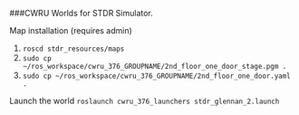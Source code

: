 ###CWRU Worlds for STDR Simulator.

Map installation (requires admin)

1. `roscd stdr_resources/maps` 
2. `sudo cp ~/ros_workspace/cwru_376_GROUPNAME/2nd_floor_one_door_stage.pgm .`
3. `sudo cp ~/ros_workspace/cwru_376_GROUPNAME/2nd_floor_one_door.yaml .`

Launch the world
`roslaunch cwru_376_launchers stdr_glennan_2.launch`
